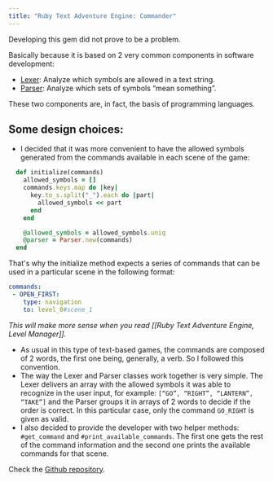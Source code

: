 ```yaml
---
title: "Ruby Text Adventure Engine: Commander"
---
```

Developing this gem did not prove to be a problem.

Basically because it is based on 2 very common components in software development:

- [Lexer](https://en.wikipedia.org/wiki/Lexical_analysis): Analyze which symbols are allowed in a text string.
- [Parser](https://en.wikipedia.org/wiki/Parsing): Analyze which sets of symbols “mean something”.

These two components are, in fact, the basis of programming languages.

## Some design choices:

- I decided that it was more convenient to have the allowed symbols generated from the commands available in each scene of the game:

```ruby
  def initialize(commands)
    allowed_symbols = []
    commands.keys.map do |key|
      key.to_s.split("_").each do |part|
        allowed_symbols << part
      end
    end

    @allowed_symbols = allowed_symbols.uniq
    @parser = Parser.new(commands)
  end
```

That's why the initialize method expects a series of commands that can be used in a particular scene in the following format:

```yaml
commands:
 - OPEN_FIRST:
	type: navigation
	to: level_0#scene_1
```

*This will make more sense when you read [[Ruby Text Adventure Engine, Level Manager]].*

- As usual in this type of text-based games, the commands are composed of 2 words, the first one being, generally, a verb. So I followed this convention.
- The way the Lexer and Parser classes work together is very simple. The Lexer delivers an array with the allowed symbols it was able to recognize in the user input, for example: `[“GO”, “RIGHT”, “LANTERN”, “TAKE”]` and the Parser groups it in arrays of 2 words to decide if the order is correct. In this particular case, only the command `GO_RIGHT` is given as valid.
- I also decided to provide the developer with two helper methods: `#get_command` and `#print_available_commands`. The first one gets the rest of the command information and the second one prints the available commands for that scene.

<div class="notice">
Check the  <a target="_blank" href="https://github.com/devcarlosmolero/text-adventure-commander">Github repository</a>.
</div>

